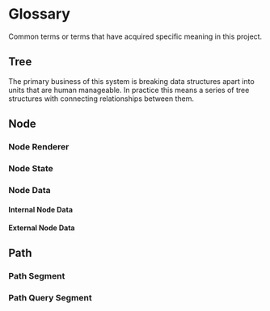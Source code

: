 # Glossary

Common terms or terms that have acquired specific meaning in this project.

## Tree
The primary business of this system is breaking data structures apart into units that are human manageable. In practice this means a series of tree structures with connecting relationships between them.

## Node

### Node Renderer

### Node State

### Node Data

#### Internal Node Data

#### External Node Data

## Path

### Path Segment

### Path Query Segment